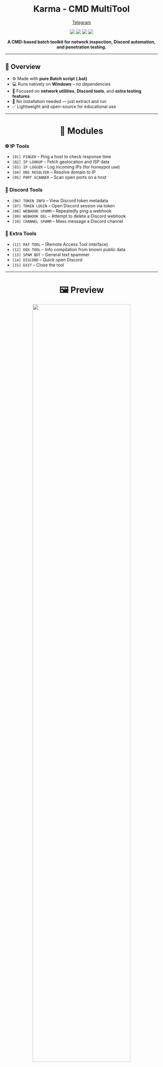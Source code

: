 
<h1 align="center">Karma - CMD MultiTool</h1>

<p align="center">
   <a href="https://t.me/yourtelegramlink">Telegram</a> 
</p>

<p align="center">
  <img src="https://img.shields.io/github/v/release/yourusername/Karma?label=Version&color=red">
  <img src="https://img.shields.io/github/stars/yourusername/Karma?style=flat&label=Stars&color=red">
  <img src="https://img.shields.io/github/repo-size/yourusername/Karma?label=Size&color=red">
  <img src="https://img.shields.io/github/languages/top/yourusername/Karma?color=red">
</p>

<p align="center"><strong>A CMD-based batch toolkit for network inspection, Discord automation, and penetration testing.</strong></p>

---

## 📌 Overview

- ⚙️ Made with **pure Batch script (.bat)**
- 💻 Runs natively on **Windows** – no dependencies
- 🧪 Focused on **network utilities**, **Discord tools**, and **extra testing features**
- 🚫 No installation needed — just extract and run
- ✅ Lightweight and open-source for educational use

---

<h1 align="center">🧭 Modules</h1>

### 🌐 IP Tools
- `[01] PINGER` – Ping a host to check response time  
- `[02] IP LOOKUP` – Fetch geolocation and ISP data  
- `[03] IP LOGGER` – Log incoming IPs (for honeypot use)  
- `[04] DNS RESOLVER` – Resolve domain to IP  
- `[05] PORT SCANNER` – Scan open ports on a host  

### 💬 Discord Tools
- `[06] TOKEN INFO` – View Discord token metadata  
- `[07] TOKEN LOGIN` – Open Discord session via token  
- `[08] WEBHOOK SPAMM` – Repeatedly ping a webhook  
- `[09] WEBHOOK DEL` – Attempt to delete a Discord webhook  
- `[10] CHANNEL SPAMM` – Mass message a Discord channel  

### 🔧 Extra Tools
- `[11] RAT TOOL` – (Remote Access Tool interface)  
- `[12] DOX TOOL` – Info compilation from known public data  
- `[13] SPAM BOT` – General text spammer  
- `[14] DISCORD` – Quick open Discord  
- `[15] EXIT` – Close the tool  

---

<h1 align="center">🖼 Preview</h1>

<p align="center">
  <img src="https://i.ibb.co/jP13mdKW/image.png" width="80%">
</p>

---

<h1 align="center">⚙️ Requirements</h1>

### ✅ Windows
- Windows 10 or 11
- CMD/Terminal access
- Must be run as **Administrator** for full access

_No need to install Python, Node.js, or additional frameworks._

---

<h1 align="center">🚀 Installation</h1>

### 💻 Run from GitHub
```bash
git clone https://github.com/swampfr/Karma
cd Karma
Karma.bat


Or download the exe from the release page
